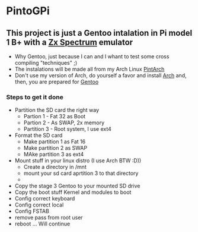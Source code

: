 # PintoGPi
## This project is just a Gentoo intalation in Pi model 1 B+ with a [Zx Spectrum](https://en.wikipedia.org/wiki/ZX_Spectrum) emulator
- Why Gentoo, just because I can and I whant to test some cross compiling "techniques" ;)
- The instalations will be made all from  my Arch Linux [PintArch](https://github.com/dpnpinto/PintArch)
- Don't use my version of Arch, do yourself a favor and install [Arch](https://archlinux.org) and, then, you are prepared for [Gentoo](https://www.gentoo.org)

### Steps to get it done

- Partition the SD card the right way
   - Partion 1 - Fat 32 as Boot
   - Partion 2 - As SWAP, 2x memory
   - Partition 3 - Root system, I use ext4
- Format the SD card
   - Make partition 1 as Fat 16
   - Make partition 2 as SWAP
   - MAke partition 3 as ext4
- Mount stuff in your linux distro (I use Arch BTW :D))
   - Create a directory in /mnt
   - mount your sd card aprtition 3 to that directory
   - 
- Copy the stage 3 Gentoo to your mounted SD drive
- Copy the boot stuff Kernel and modules to boot
- Config correct keyboard
- Config correct local
- Config FSTAB
- remove pass from root user
- reboot
... Will continue
